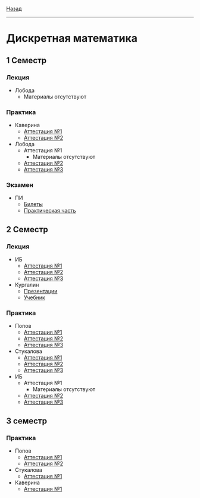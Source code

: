 [Назад](../../README.md)
***
# Дискретная математика
## 1 Семестр
### Лекция
+ Лобода
  + Материалы отсутствуют
### Практика
+ Каверина
  + [Аттестация №1](kaverina/dm-2-pr-att-1-fact.md)
  + [Аттестация №2](kaverina/dm-2-pr-att-2-fact.md)
+ Лобода
  + Аттестация №1
    + Материалы отсутствуют 
  + [Аттестация №2](loboda/dm-pr-att-2-fact.md)
  + [Аттестация №3](loboda/dm-pr-att-3-fact.md)
### Экзамен
+ ПИ
  + [Билеты](loboda/dm-exam-fact.md)
  + [Практическая часть](loboda/dm-pr-exam-fact.md)
## 2 Семестр
### Лекция
+ ИБ
  + [Аттестация №1](ib/dm-th-att-1-fact.md)
  + [Аттестация №2](ib/dm-th-att-2-fact.md)
  + [Аттестация №3](ib/dm-th-att-3-fact.md)
+ Кургалин
  + [Презентации](https://github.com/user-attachments/files/18893243/713_chastey_Kurgalina.pdf)
  + [Учебник](https://github.com/user-attachments/files/18893356/_._._._._._._Python_2_._.2.pdf)
### Практика
+ Попов
  + [Аттестация №1](popov/dm-2-pr-att-1-fact.md)
  + [Аттестация №2](popov/dm-2-pr-att-2-fact.md) 
  + [Аттестация №3](popov/dm-2-pr-att-3-fact.md) 
+ Стукалова
  + [Аттестация №1](stukalova/dm-2-pr-att-1-fact.md)
  + [Аттестация №2](stukalova/dm-2-pr-att-2-fact.md)
  + [Аттестация №3](stukalova/dm-2-pr-att-3-fact.md) 
+ ИБ
  + Аттестация №1
    + Материалы отсутствуют 
  + [Аттестация №2](ib/dm-pr-att-2-fact.md)
  + [Аттестация №3](ib/dm-pr-att-3-fact.md)
## 3 семестр
### Практика
+ Попов
  + [Аттестация №1](popov/dm-3-pr-att-1-fact.md)
  + [Аттестация №2](popov/dm-3-pr-att-2-colloquium.md)
+ Стукалова
  + [Аттестация №1](stukalova/dm-3-pr-att-1-fact.md)
+ Каверина
  + [Аттестация №1](kaverina/dm-3-pr-att-1-fact.md)
